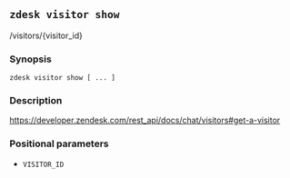 ## `zdesk visitor show`

/visitors/{visitor_id}

### Synopsis

    zdesk visitor show [ ... ]

### Description

https://developer.zendesk.com/rest_api/docs/chat/visitors#get-a-visitor

### Positional parameters

* `VISITOR_ID`

